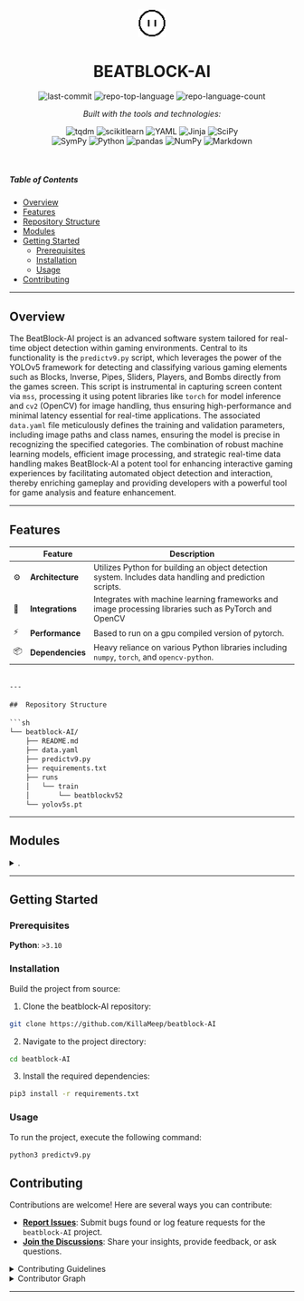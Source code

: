 
<p align="center">
  <img src="beatblock.png" width="10%" alt="BEATBLOCK-AI-logo">
</p>
<p align="center">
    <h1 align="center">BEATBLOCK-AI</h1>
</p>
<p align="center">
	<img src="https://img.shields.io/github/last-commit/KillaMeep/beatblock-AI?style=flat&logo=git&logoColor=white&color=0080ff" alt="last-commit">
	<img src="https://img.shields.io/github/languages/top/KillaMeep/beatblock-AI?style=flat&color=0080ff" alt="repo-top-language">
	<img src="https://img.shields.io/github/languages/count/KillaMeep/beatblock-AI?style=flat&color=0080ff" alt="repo-language-count">
</p>
<p align="center">
		<em>Built with the tools and technologies:</em>
</p>
<p align="center">
	<img src="https://img.shields.io/badge/tqdm-FFC107.svg?style=flat&logo=tqdm&logoColor=black" alt="tqdm">
	<img src="https://img.shields.io/badge/scikitlearn-F7931E.svg?style=flat&logo=scikit-learn&logoColor=white" alt="scikitlearn">
	<img src="https://img.shields.io/badge/YAML-CB171E.svg?style=flat&logo=YAML&logoColor=white" alt="YAML">
	<img src="https://img.shields.io/badge/Jinja-B41717.svg?style=flat&logo=Jinja&logoColor=white" alt="Jinja">
	<img src="https://img.shields.io/badge/SciPy-8CAAE6.svg?style=flat&logo=SciPy&logoColor=white" alt="SciPy">
	<br>
	<img src="https://img.shields.io/badge/SymPy-3B5526.svg?style=flat&logo=SymPy&logoColor=white" alt="SymPy">
	<img src="https://img.shields.io/badge/Python-3776AB.svg?style=flat&logo=Python&logoColor=white" alt="Python">
	<img src="https://img.shields.io/badge/pandas-150458.svg?style=flat&logo=pandas&logoColor=white" alt="pandas">
	<img src="https://img.shields.io/badge/NumPy-013243.svg?style=flat&logo=NumPy&logoColor=white" alt="NumPy">
	<img src="https://img.shields.io/badge/Markdown-000000.svg?style=flat&logo=Markdown&logoColor=white" alt="Markdown">
</p>

<br>

#####  Table of Contents

- [ Overview](#-overview)
- [ Features](#-features)
- [ Repository Structure](#-repository-structure)
- [ Modules](#-modules)
- [ Getting Started](#-getting-started)
    - [ Prerequisites](#-prerequisites)
    - [ Installation](#-installation)
    - [ Usage](#-usage)
- [ Contributing](#-contributing)

---

##  Overview

The BeatBlock-AI project is an advanced software system tailored for real-time object detection within gaming environments. Central to its functionality is the `predictv9.py` script, which leverages the power of the YOLOv5 framework for detecting and classifying various gaming elements such as Blocks, Inverse, Pipes, Sliders, Players, and Bombs directly from the games screen. This script is instrumental in capturing screen content via `mss`, processing it using potent libraries like `torch` for model inference and `cv2` (OpenCV) for image handling, thus ensuring high-performance and minimal latency essential for real-time applications. The associated `data.yaml` file meticulously defines the training and validation parameters, including image paths and class names, ensuring the model is precise in recognizing the specified categories. The combination of robust machine learning models, efficient image processing, and strategic real-time data handling makes BeatBlock-AI a potent tool for enhancing interactive gaming experiences by facilitating automated object detection and interaction, thereby enriching gameplay and providing developers with a powerful tool for game analysis and feature enhancement.

---

##  Features

|    | Feature            | Description                                                                                      |
|----|--------------------|--------------------------------------------------------------------------------------------------|
| ⚙️  | **Architecture**   | Utilizes Python for building an object detection system. Includes data handling and prediction scripts.  |
| 🔌 | **Integrations**   | Integrates with machine learning frameworks and image processing libraries such as PyTorch and OpenCV  |
| ⚡️ | **Performance**    | Based to run on a gpu compiled version of pytorch. |
| 📦 | **Dependencies**   | Heavy reliance on various Python libraries including `numpy`, `torch`, and `opencv-python`.  |
```

---

##  Repository Structure

```sh
└── beatblock-AI/
    ├── README.md
    ├── data.yaml
    ├── predictv9.py
    ├── requirements.txt
    ├── runs
    │   └── train
    │       └── beatblockv52
    └── yolov5s.pt
```

---

##  Modules

<details closed><summary>.</summary>

| File | Summary |
| --- | --- |
| [data.yaml](https://github.com/KillaMeep/beatblock-AI/blob/main/data.yaml) | Defines the training and validation image paths, sets the number of classes to six, and lists specific class names related to objects in BeatBlock AIs target detection system, ensuring the model trains on and recognizes these distinct categories. |
| [predictv9.py](https://github.com/KillaMeep/beatblock-AI/blob/main/predictv9.py) | The `predictv9.py` file is a crucial component of the `beatblock-AI` repository, serving primarily as the prediction and detection module for various game elements within a real-time environment. Utilizing models trained in the repositorys YOLOv5 framework (`yolov5s.pt`), this script is responsible for capturing screen content, processing it to detect objects, and classifying them into predefined categories such as Block, Inverse, Pipe, Slider, Player, and Bomb. The identified objects are visually annotated with distinct colors for easy recognition.Moreover, the inclusion of comprehensive dependencies such as `torch`, `cv2` (OpenCV), `numpy`, and others suggests that the script is intensively utilizing computer vision techniques, machine learning inference, and possibly real-time interaction via the game's window managed by modules like `pygetwindow` and `ctypes`. The usage of `mss` for screen capture indicates the need for high-performance operations, likely to ensure minimal latency in real-time scenarios.The script also sets up a logging framework to facilitate debugging and monitoring of the detection process, thereby aiding in maintaining robust operational visibility during execution. This setup points to a larger architecture focused on real-time AI inference, where rapid processing and accurate detection are critical for effective functioning. Overall, `predictv9.py` is fundamental in bridging the game environment with AI-driven interactions, making it a centerpiece of this AI-integrated gaming framework. |
| [yolov5s.pt](https://github.com/KillaMeep/beatblock-AI/blob/main/yolov5s.pt) | Stores the pre-trained YOLOv5s model, integral for initializing the network with learned features for enhanced object detection capabilities in the BeatBlock AI system, facilitating improved predictability and performance in visual recognition tasks related to the projects scope. |
| [requirements.txt](https://github.com/KillaMeep/beatblock-AI/blob/main/requirements.txt) | The file `requirements.txt` within the `beatblock-AI` repository serves as a crucial component in defining the environment setup necessary for running the software successfully. It lists specific versions of Python packages that the application depends on, ensuring consistency and compatibility across different development and production environments. This file supports the main functionality of the repository, which likely involves AI or machine learning, given the inclusion of a model file (`yolov5s.pt`) and a Python script (`predictv9.py`) designed for predictions.The dependencies specified, such as `boto3` and `botocore`, suggest interactions with AWS services, potentially for managing storage or computation resources. Libraries like `absl-py` and `cloudpickle` indicate usage in a possibly complex data handling and computational context, which aligns with typical requirements for machine learning applications. The presence of `certifi` and `chardet` highlights an emphasis on secure and reliable data exchanges, which is essential for applications dealing with data over networks.Overall, this file ensures that all necessary Python libraries are installed and maintained at correct versions to prevent conflicts and issues during the execution of the AI functionalities provided by the repository. This aligns with the broader architectural role of facilitating machine learning predictions, likely on image data, given the specific mention of a YOLO model (`yolov5s.pt`). |
| [hyp.yaml](https://github.com/KillaMeep/beatblock-AI/blob/main/runs/train/beatblockv52/hyp.yaml) | Defines hyperparameters for training models in the Beatblock-AI project, setting values such as learning rates, momentum, and augmentation specifics crucial for optimizing the performance of the machine learning models utilized for image recognition and analysis. |
| [opt.yaml](https://github.com/KillaMeep/beatblock-AI/blob/main/runs/train/beatblockv52/opt.yaml) | Defines configuration for a YOLOv5-based object detection setup in the `beatblock-AI` project, including paths to model weights, dataset, hyperparameters, and training details like learning rates, epochs, and batch sizes to optimize detection performance on a specified GPU environment. |
| [best.pt](https://github.com/KillaMeep/beatblock-AI/blob/main/runs/train/beatblockv52/weights/best.pt) | Houses the trained model weights optimized during the training phase, pivotal for the Beatblock-AIs capability to accurately predict or classify data, directly influencing the performance and accuracy of the predictions generated by predictv9.py in real-world applications. |
| [last.pt](https://github.com/KillaMeep/beatblock-AI/blob/main/runs/train/beatblockv52/weights/last.pt) | Stores the final trained model weights for the Beatblock-AI project, essential for deploying the AIs capabilities in real-world applications. These weights represent the culmination of training processes, optimizing the performance of image recognition tasks specified in the projects architecture. |

</details>

---

##  Getting Started

###  Prerequisites

**Python**: `>3.10`

###  Installation

Build the project from source:

1. Clone the beatblock-AI repository:
```sh
git clone https://github.com/KillaMeep/beatblock-AI
```

2. Navigate to the project directory:
```sh
cd beatblock-AI
```

3. Install the required dependencies:
```sh
pip3 install -r requirements.txt
```

###  Usage

To run the project, execute the following command:

```sh
python3 predictv9.py
```







##  Contributing

Contributions are welcome! Here are several ways you can contribute:

- **[Report Issues](https://github.com/KillaMeep/beatblock-AI/issues)**: Submit bugs found or log feature requests for the `beatblock-AI` project.
- **[Join the Discussions](https://github.com/KillaMeep/beatblock-AI/discussions)**: Share your insights, provide feedback, or ask questions.

<details closed>
<summary>Contributing Guidelines</summary>

1. **Fork the Repository**: Start by forking the project repository to your github account.
2. **Clone Locally**: Clone the forked repository to your local machine using a git client.
   ```sh
   git clone https://github.com/KillaMeep/beatblock-AI
   ```
3. **Create a New Branch**: Always work on a new branch, giving it a descriptive name.
   ```sh
   git checkout -b new-feature-x
   ```
4. **Make Your Changes**: Develop and test your changes locally.
5. **Commit Your Changes**: Commit with a clear message describing your updates.
   ```sh
   git commit -m 'Implemented new feature x.'
   ```
6. **Push to github**: Push the changes to your forked repository.
   ```sh
   git push origin new-feature-x
   ```
7. **Submit a Pull Request**: Create a PR against the original project repository. Clearly describe the changes and their motivations.
8. **Review**: Once your PR is reviewed and approved, it will be merged into the main branch. Congratulations on your contribution!
</details>

<details closed>
<summary>Contributor Graph</summary>
<br>
<p align="left">
   <a href="https://github.com{/KillaMeep/beatblock-AI/}graphs/contributors">
      <img src="https://contrib.rocks/image?repo=KillaMeep/beatblock-AI">
   </a>
</p>
</details>

---

